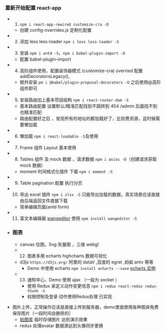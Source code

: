 ### 重新开始配置 react-app

- 1.  `npm i react-app-rewired customize-cra -D`
  - 创建 config-overrides.js 定制化配置
- 2. 添加 less less-loader `npm i less less-loader -S`
- 3. 安装 `npm i antd -S`，`npm i babel-plugin-import -D`
  - 配置 babel-plugin-import
- 4. 高阶组件使用，配置装饰器模式 (customize-cra) overried 配置 addDecoratorsLegacy(),
  - 额外安装 `pm i @babel/plugin-proposal-decorators -D` 之后使用@高阶组件即可
- 5. 安装路由加上基本项目结构 `npm i react-router-dom -S`
  - 基本路由配置 设置默认/精准匹配找到不跳转到 404 /admin 后面找不到也精准匹配
  - 路由配置好之后 ，发现所有的地址的都加载好了，比较费资源，这时候需要懒加载
- 6. 懒加载 `npm i react-loadable -S`及使用
- 7. Frame 组件 Layout 基本使用
- 8. Tables 组件 及 mock 数据 ，请求数据 `npm i axios -D`（创建请求获取 mock 数据）
  - moment 时间格式化插件 下载 `npm i moment -S`
- 9. Table pagination 配置 执行分页
- 10. 导出 excel 插件 `npm i xlsx -S` 只能导出加载的数据，真实场景应该直接由后端返回文件直接下载
  - 简单编辑页面(antd form)
- 11. 富文本编辑器 [wangeditor](https://www.kancloud.cn/wangfupeng/wangeditor3/335769) 使用 `npm install wangeditor -S`

* ### 图表
  - canvas 位图，Svg 矢量图 ，三维 webgl
  - 12. 图表多用 echarts highcharts 数据可视化
  - d3js `https://d3js.org/` 阿里的 dataV ,百度的 egret ,蚂蚁 antv 等等
    - Demo 中使用 echarts `npm install echarts --save` [echarts 实例](https://echarts.apache.org/examples/zh/index.html#chart-type-bar)
  - 13. 通知中心，Demo 使用 ajax （一般为 socket ）
    - 使用 Redux 来定义动作变更信息 `npm i redux react-redux redux-thunk -S`
    - 权限控制及登录 动作使用Redux处理 已实现
 -  图片上传，正常操作应该是直接上传到服务器，demo里面使用各种图床免费保存图片（一段时间会删除的）
     - [贴图库](www.tietuku.com) 临时存储图片 达到演示效果
     - redux 处理avatar 数据源达到头像同步更换